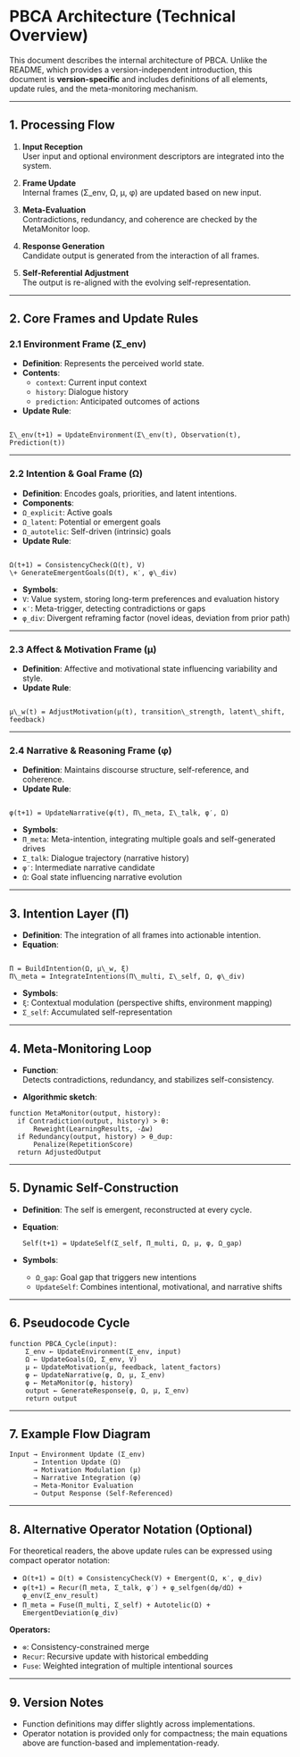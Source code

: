# PBCA Architecture (Technical Overview)

This document describes the internal architecture of PBCA. Unlike the README, which provides a version-independent introduction, this document is **version-specific** and includes definitions of all elements, update rules, and the meta-monitoring mechanism.

---

## 1. Processing Flow

1. **Input Reception**  
   User input and optional environment descriptors are integrated into the system.  

2. **Frame Update**  
   Internal frames (Σ_env, Ω, μ, φ) are updated based on new input.  

3. **Meta-Evaluation**  
   Contradictions, redundancy, and coherence are checked by the MetaMonitor loop.  

4. **Response Generation**  
   Candidate output is generated from the interaction of all frames.  

5. **Self-Referential Adjustment**  
   The output is re-aligned with the evolving self-representation.  

---

## 2. Core Frames and Update Rules

### 2.1 Environment Frame (Σ_env)
- **Definition**: Represents the perceived world state.  
- **Contents**:  
  - `context`: Current input context  
  - `history`: Dialogue history  
  - `prediction`: Anticipated outcomes of actions  
- **Update Rule**:  
```

Σ\_env(t+1) = UpdateEnvironment(Σ\_env(t), Observation(t), Prediction(t))

```

---

### 2.2 Intention & Goal Frame (Ω)
- **Definition**: Encodes goals, priorities, and latent intentions.  
- **Components**:  
- `Ω_explicit`: Active goals  
- `Ω_latent`: Potential or emergent goals  
- `Ω_autotelic`: Self-driven (intrinsic) goals  
- **Update Rule**:  
```

Ω(t+1) = ConsistencyCheck(Ω(t), V)
\+ GenerateEmergentGoals(Ω(t), κ′, φ\_div)

```
- **Symbols**:  
- `V`: Value system, storing long-term preferences and evaluation history  
- `κ′`: Meta-trigger, detecting contradictions or gaps  
- `φ_div`: Divergent reframing factor (novel ideas, deviation from prior path)

---

### 2.3 Affect & Motivation Frame (μ)
- **Definition**: Affective and motivational state influencing variability and style.  
- **Update Rule**:  
```

μ\_w(t) = AdjustMotivation(μ(t), transition\_strength, latent\_shift, feedback)

```

---

### 2.4 Narrative & Reasoning Frame (φ)
- **Definition**: Maintains discourse structure, self-reference, and coherence.  
- **Update Rule**:  
```

φ(t+1) = UpdateNarrative(φ(t), Π\_meta, Σ\_talk, φ′, Ω)

```
- **Symbols**:  
- `Π_meta`: Meta-intention, integrating multiple goals and self-generated drives  
- `Σ_talk`: Dialogue trajectory (narrative history)  
- `φ′`: Intermediate narrative candidate  
- `Ω`: Goal state influencing narrative evolution  

---

## 3. Intention Layer (Π)

- **Definition**: The integration of all frames into actionable intention.  
- **Equation**:  
```

Π = BuildIntention(Ω, μ\_w, ξ)
Π\_meta = IntegrateIntentions(Π\_multi, Σ\_self, Ω, φ\_div)

````
- **Symbols**:  
- `ξ`: Contextual modulation (perspective shifts, environment mapping)  
- `Σ_self`: Accumulated self-representation  

---

## 4. Meta-Monitoring Loop

- **Function**:  
Detects contradictions, redundancy, and stabilizes self-consistency.  

- **Algorithmic sketch**:  
```pseudo
function MetaMonitor(output, history):
  if Contradiction(output, history) > θ:
      Reweight(LearningResults, -Δw)
  if Redundancy(output, history) > θ_dup:
      Penalize(RepetitionScore)
  return AdjustedOutput
````

---

## 5. Dynamic Self-Construction

* **Definition**: The self is emergent, reconstructed at every cycle.
* **Equation**:

  ```
  Self(t+1) = UpdateSelf(Σ_self, Π_multi, Ω, μ, φ, Ω_gap)
  ```
* **Symbols**:

  * `Ω_gap`: Goal gap that triggers new intentions
  * `UpdateSelf`: Combines intentional, motivational, and narrative shifts

---

## 6. Pseudocode Cycle

```pseudo
function PBCA_Cycle(input):
    Σ_env ← UpdateEnvironment(Σ_env, input)
    Ω ← UpdateGoals(Ω, Σ_env, V)
    μ ← UpdateMotivation(μ, feedback, latent_factors)
    φ ← UpdateNarrative(φ, Ω, μ, Σ_env)
    φ ← MetaMonitor(φ, history)
    output ← GenerateResponse(φ, Ω, μ, Σ_env)
    return output
```

---

## 7. Example Flow Diagram

```
Input → Environment Update (Σ_env) 
      → Intention Update (Ω) 
      → Motivation Modulation (μ) 
      → Narrative Integration (φ) 
      → Meta-Monitor Evaluation 
      → Output Response (Self-Referenced)
```

---

## 8. Alternative Operator Notation (Optional)

For theoretical readers, the above update rules can be expressed using compact operator notation:

* `Ω(t+1) = Ω(t) ⊗ ConsistencyCheck(V) + Emergent(Ω, κ′, φ_div)`
* `φ(t+1) = Recur(Π_meta, Σ_talk, φ′) + φ_selfgen(dφ/dΩ) + φ_env(Σ_env_result)`
* `Π_meta = Fuse(Π_multi, Σ_self) + Autotelic(Ω) + EmergentDeviation(φ_div)`

**Operators:**

* `⊗`: Consistency-constrained merge
* `Recur`: Recursive update with historical embedding
* `Fuse`: Weighted integration of multiple intentional sources

---

## 9. Version Notes

* Function definitions may differ slightly across implementations.
* Operator notation is provided only for compactness; the main equations above are function-based and implementation-ready.
